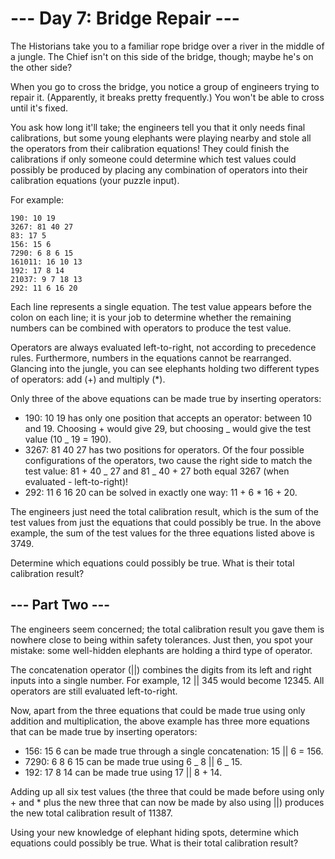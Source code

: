 # --- Day 7: Bridge Repair ---

The Historians take you to a familiar rope bridge over a river in the middle of
a jungle. The Chief isn't on this side of the bridge, though; maybe he's on the
other side?

When you go to cross the bridge, you notice a group of engineers trying to
repair it. (Apparently, it breaks pretty frequently.) You won't be able to cross
until it's fixed.

You ask how long it'll take; the engineers tell you that it only needs final
calibrations, but some young elephants were playing nearby and stole all the
operators from their calibration equations! They could finish the calibrations
if only someone could determine which test values could possibly be produced by
placing any combination of operators into their calibration equations (your
puzzle input).

For example:

```text
190: 10 19
3267: 81 40 27
83: 17 5
156: 15 6
7290: 6 8 6 15
161011: 16 10 13
192: 17 8 14
21037: 9 7 18 13
292: 11 6 16 20
```

Each line represents a single equation. The test value appears before the colon
on each line; it is your job to determine whether the remaining numbers can be
combined with operators to produce the test value.

Operators are always evaluated left-to-right, not according to precedence rules.
Furthermore, numbers in the equations cannot be rearranged. Glancing into the
jungle, you can see elephants holding two different types of operators: add (+)
and multiply (\*).

Only three of the above equations can be made true by inserting operators:

- 190: 10 19 has only one position that accepts an operator: between 10 and 19.
  Choosing + would give 29, but choosing _ would give the test value (10 _ 19 =
  190).
- 3267: 81 40 27 has two positions for operators. Of the four possible
  configurations of the operators, two cause the right side to match the test
  value: 81 + 40 _ 27 and 81 _ 40 + 27 both equal 3267 (when evaluated -
  left-to-right)!
- 292: 11 6 16 20 can be solved in exactly one way: 11 + 6 \* 16 + 20.

The engineers just need the total calibration result, which is the sum of the
test values from just the equations that could possibly be true. In the above
example, the sum of the test values for the three equations listed above
is 3749.

Determine which equations could possibly be true. What is their total
calibration result?

## --- Part Two ---

The engineers seem concerned; the total calibration result you gave them is
nowhere close to being within safety tolerances. Just then, you spot your
mistake: some well-hidden elephants are holding a third type of operator.

The concatenation operator (||) combines the digits from its left and right
inputs into a single number. For example, 12 || 345 would become 12345. All
operators are still evaluated left-to-right.

Now, apart from the three equations that could be made true using only addition
and multiplication, the above example has three more equations that can be made
true by inserting operators:

- 156: 15 6 can be made true through a single concatenation: 15 || 6 = 156.
- 7290: 6 8 6 15 can be made true using 6 _ 8 || 6 _ 15.
- 192: 17 8 14 can be made true using 17 || 8 + 14.

Adding up all six test values (the three that could be made before using only +
and \* plus the new three that can now be made by also using ||) produces the
new total calibration result of 11387.

Using your new knowledge of elephant hiding spots, determine which equations
could possibly be true. What is their total calibration result?
